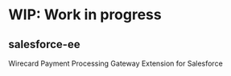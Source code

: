 # WIP: Work in progress
## salesforce-ee
Wirecard Payment Processing Gateway Extension for Salesforce
